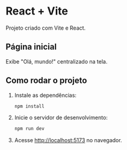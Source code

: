 # React + Vite

Projeto criado com Vite e React.

## Página inicial

Exibe "Olá, mundo!" centralizado na tela.

## Como rodar o projeto

1. Instale as dependências:
   ```powershell
   npm install
   ```
2. Inicie o servidor de desenvolvimento:
   ```powershell
   npm run dev
   ```
3. Acesse [http://localhost:5173](http://localhost:5173) no navegador.
